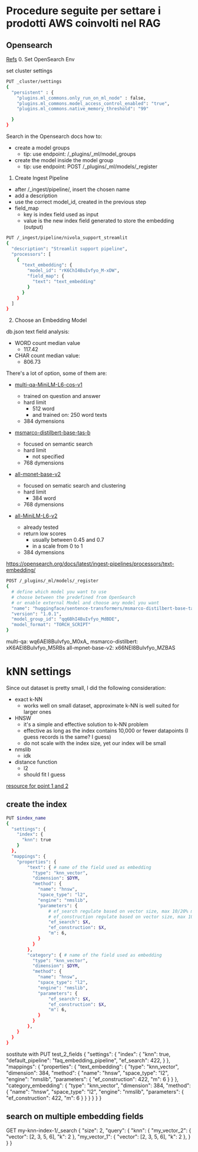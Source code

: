 # Procedure seguite per settare i prodotti AWS coinvolti nel RAG

## Opensearch
[Refs](https://medium.com/@zelal.gungordu/neural-search-on-opensearch-69d394495ab7)
0. Set OpenSearch Env

set cluster settings
```bash
PUT _cluster/settings
{
  "persistent" : {
    "plugins.ml_commons.only_run_on_ml_node" : false,
    "plugins.ml_commons.model_access_control_enabled": "true",
    "plugins.ml_commons.native_memory_threshold": "99"

  }
}
```

Search in the Opensearch docs how to:
- create a model groups
    - tip: use endpoint: /_plugins/_ml/model_groups
- create the model inside the model group 
    - tip: use endpoint: POST /_plugins/_ml/models/_register

1. Create Ingest Pipeline
- after /_ingest/pipeline/, insert the chosen name 
- add a description
- use the correct model_id, created in the previous step
- field_map
    - key is index field used as input
    - value is the new index field generated to store the embedding (output)
```bash
PUT /_ingest/pipeline/nivola_support_streamlit
{
  "description": "Streamlit support pipeline",
  "processors": [
    {
      "text_embedding": {
        "model_id": "rK6ChI4BuIvfyo_M-xDW",
        "field_map": {
          "text": "text_embedding"
        }
      }
    }
  ]
}
```

2. Choose an Embedding Model

db.json text field analysis:
- WORD count median value
    - 117.42
- CHAR count median value: 
    - 806.73

There's a lot of option, some of them are:
- [multi-qa-MiniLM-L6-cos-v1](https://huggingface.co/sentence-transformers/multi-qa-MiniLM-L6-cos-v1)
    - trained on question and answer
    - hard limit
        - 512 word
        - and trained on: 250 word texts
    - 384 dymensions
- [msmarco-distilbert-base-tas-b](https://huggingface.co/sentence-transformers/msmarco-distilbert-base-tas-b)
    - focused on semantic search
    - hard limit
        - not specified
    - 768 dymensions
- [all-mpnet-base-v2](https://huggingface.co/sentence-transformers/all-mpnet-base-v2)
    - focused on sematic search and clustering
    - hard limit
        -  384 word
    - 768 dymensions

- [all-MiniLM-L6-v2](https://huggingface.co/sentence-transformers/all-MiniLM-L6-v2)
    - already tested
    - return low scores
        - usually between 0.45 and 0.7 
        - in a scale from 0 to 1
    - 384 dymensions

https://opensearch.org/docs/latest/ingest-pipelines/processors/text-embedding/

```bash
POST /_plugins/_ml/models/_register
{
  # define which model you want to use
  # choose between the predefined from OpenSearch
  # or enable external Model and choose any model you want
  "name": "huggingface/sentence-transformers/msmarco-distilbert-base-tas-b",
  "version": "1.0.1",
  "model_group_id": "qq6BhI4BuIvfyo_MdBDE",
  "model_format": "TORCH_SCRIPT"
}
```

multi-qa: wq6AEI8BuIvfyo_M0xA_
msmarco-distilbert: xK6AEI8BuIvfyo_M5RBs
all-mpnet-base-v2: x66NEI8BuIvfyo_MZBAS


# kNN settings
Since out dataset is pretty small, I did the following consideration:
- exact k-NN
    - works well on small dataset, approximate k-NN is well suited for larger ones
- HNSW
    - it's a simple and effective solution to k-NN problem
    - effective as long as the index contains 10,000 or fewer datapoints (I guess records is the same? I guess)
    - do not scale with the index size, yet our index will be small
- nmslib 
    - idk
- distance function
    - l2
    - should fit I guess

[resource for point 1 and 2](https://opensearch.org/blog/Building-k-Nearest-Neighbor-(k-NN)-Similarity-Search-Engine-with-Elasticsearch/)

## create the index

```bash
PUT $index_name
{
  "settings": {
    "index": {
      "knn": true
    }
  },
  "mappings": {
    "properties": {
        "text": { # name of the field used as embedding
          "type": "knn_vector",
          "dimension": $DYM,
          "method": {
            "name": "hnsw",
            "space_type": "l2",
            "engine": "nmslib",
            "parameters": {
                # ef_search regulate based on vector size, max 10/20% more than len of vector
                # ef_construction regulate based on vector size, max 10/20% more than len of vector
                "ef_search": $X,
                "ef_construction": $X,
                "m": 6,
            }
          }
        },
        "category": { # name of the field used as embedding
          "type": "knn_vector",
          "dimension": $DYM,
          "method": {
            "name": "hnsw",
            "space_type": "l2",
            "engine": "nmslib",
            "parameters": {
                "ef_search": $X,
                "ef_construction": $X,
                "m": 6,
            }
          }
        },
    }
  }
}
```
sostitute with
PUT test_2_fields
{
  "settings": {
    "index": {
      "knn": true,
      "default_pipeline": "faq_embedding_pipeline",
      "ef_search": 422,
    }
  },
  "mappings": {
    "properties": {
        "text_embedding": { 
          "type": "knn_vector",
          "dimension": 384,
          "method": {
            "name": "hnsw",
            "space_type": "l2",
            "engine": "nmslib",
            "parameters": {
                "ef_construction": 422,
                "m": 6
            }
          }
        },
        "category_embedding": { 
          "type": "knn_vector",
          "dimension": 384,
          "method": {
            "name": "hnsw",
            "space_type": "l2",
            "engine": "nmslib",
            "parameters": {
                "ef_construction": 422,
                "m": 6
            }
          }
        }
    }
  }
}


## search on multiple embedding fields

GET my-knn-index-1/_search
{
  "size": 2,
  "query": {
    "knn": {
      "my_vector_2": {
        "vector": [2, 3, 5, 6],
        "k": 2
      },
       "my_vector_1": {
        "vector": [2, 3, 5, 6],
        "k": 2
      },
    }
  }
}





